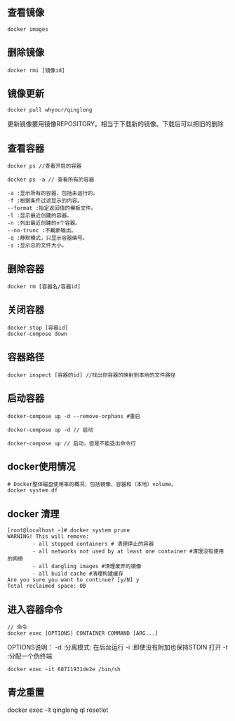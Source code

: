 ## 查看镜像

```
docker images
```

## 删除镜像

```
docker rmi [镜像id]
```

## 镜像更新

```
docker pull whyour/qinglong
```

更新镜像要用镜像REPOSITORY。相当于下载新的镜像。下载后可以把旧的删除

## 查看容器

```
docker ps //查看开启的容器

docker ps -a // 查看所有的容器

-a :显示所有的容器，包括未运行的。
-f :根据条件过滤显示的内容。
--format :指定返回值的模板文件。
-l :显示最近创建的容器。
-n :列出最近创建的n个容器。
--no-trunc :不截断输出。
-q :静默模式，只显示容器编号。
-s :显示总的文件大小。
```

## 删除容器

```
docker rm [容器名/容器id]
```

## 关闭容器

```
docker stop [容器id]
docker-compose down
```

## 容器路径

```
docker inspect [容器的id] //找出你容器的映射到本地的文件路径
```

## 启动容器

```
docker-compose up -d --remove-orphans #重启

docker-compose up -d // 启动

docker-compose up // 启动，但是不能退出命令行
```

## docker使用情况

```
# Docker整体磁盘使用率的概况，包括镜像、容器和（本地）volume。
docker system df
```

## docker 清理

```
[root@localhost ~]# docker system prune
WARNING! This will remove:
        - all stopped containers # 清理停止的容器
        - all networks not used by at least one container #清理没有使用的网络
        - all dangling images #清理废弃的镜像
        - all build cache #清理构建缓存
Are you sure you want to continue? [y/N] y
Total reclaimed space: 0B
```

## 进入容器命令

```
// 命令
docker exec [OPTIONS] CONTAINER COMMAND [ARG...]
```

OPTIONS说明：
-d :分离模式: 在后台运行
-i :即使没有附加也保持STDIN 打开
-t :分配一个伪终端

```
docker exec -it 68711931de2e /bin/sh
```

## 青龙重置 

docker exec -it qinglong ql resetlet